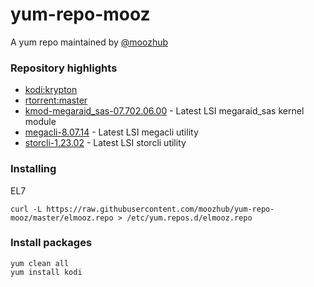 # yum-repo-mooz

A yum repo maintained by [@moozhub](https://github.com/moozhub)

### Repository highlights

* [kodi:krypton](https://github.com/xbmc/xbmc/tree/Krypton)
* [rtorrent:master](https://github.com/rakshasa/rtorrent)
* [kmod-megaraid_sas-07.702.06.00](https://hwraid.le-vert.net/wiki/LSIMegaRAIDSAS) - Latest LSI megaraid_sas kernel module
* [megacli-8.07.14](https://hwraid.le-vert.net/wiki/LSIMegaRAIDSAS#a3.3.megacli) - Latest LSI megacli utility
* [storcli-1.23.02](https://www.thomas-krenn.com/en/wiki/StorCLI) - Latest LSI storcli utility

### Installing

EL7

```
curl -L https://raw.githubusercontent.com/moozhub/yum-repo-mooz/master/elmooz.repo > /etc/yum.repos.d/elmooz.repo
```

### Install packages

```
yum clean all
yum install kodi
```

